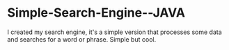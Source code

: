 # Simple-Search-Engine--JAVA
I created my search engine, it's a simple version that processes some data and searches for a word or phrase. Simple but cool.
